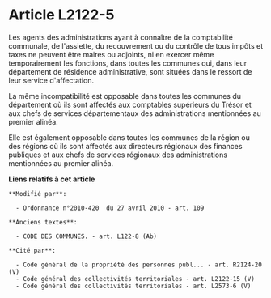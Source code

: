 # Article L2122-5

Les agents des administrations ayant à connaître de la comptabilité communale, de l'assiette, du recouvrement ou du contrôle
de tous impôts et taxes ne peuvent être maires ou adjoints, ni en exercer même temporairement les fonctions, dans toutes les
communes qui, dans leur département de résidence administrative, sont situées dans le ressort de leur service d'affectation.

La même incompatibilité est opposable dans toutes les communes du département où ils sont affectés aux comptables supérieurs
du Trésor et aux chefs de services départementaux des administrations mentionnées au premier alinéa.

Elle est également opposable dans toutes les communes de la région ou des régions où ils sont affectés aux directeurs
régionaux des finances publiques et aux chefs de services régionaux des administrations mentionnées au premier alinéa.

**Liens relatifs à cet article**

	**Modifié par**:

	  - Ordonnance n°2010-420  du 27 avril 2010 - art. 109

	**Anciens textes**:

	  - CODE DES COMMUNES. - art. L122-8 (Ab)

	**Cité par**:

	  - Code général de la propriété des personnes publ... - art. R2124-20 (V)
	  - Code général des collectivités territoriales - art. L2122-15 (V)
	  - Code général des collectivités territoriales - art. L2573-6 (V)
